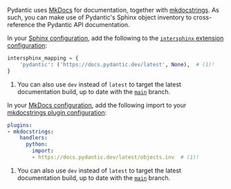 Pydantic uses [MkDocs](https://www.mkdocs.org/) for documentation, together with [mkdocstrings](https://mkdocstrings.github.io/). As such, you can make use of Pydantic's Sphinx object inventory to cross-reference the Pydantic API documentation.

In your [Sphinx configuration](https://www.sphinx-doc.org/en/master/usage/configuration.html), add the following to the [`intersphinx` extension configuration](https://www.sphinx-doc.org/en/master/usage/extensions/intersphinx.html#configuration):

```python
intersphinx_mapping = {
    'pydantic': ('https://docs.pydantic.dev/latest', None),  # (1)!
}

```

1. You can also use `dev` instead of `latest` to target the latest documentation build, up to date with the [`main`](https://github.com/pydantic/pydantic/tree/main) branch.

In your [MkDocs configuration](https://www.mkdocs.org/user-guide/configuration/), add the following import to your [mkdocstrings plugin configuration](https://mkdocstrings.github.io/usage/#cross-references-to-other-projects-inventories):

```yaml
plugins:
- mkdocstrings:
    handlers:
      python:
        import:
        - https://docs.pydantic.dev/latest/objects.inv  # (1)!

```

1. You can also use `dev` instead of `latest` to target the latest documentation build, up to date with the [`main`](https://github.com/pydantic/pydantic/tree/main) branch.

